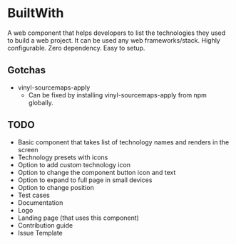 # BuiltWith
A web component that helps developers to list the technologies they used to build a web project. It can be used any web frameworks/stack. Highly configurable. Zero dependency. Easy to setup.

## Gotchas
 - vinyl-sourcemaps-apply
	 - Can be fixed by installing vinyl-sourcemaps-apply from npm globally.

## TODO
 - Basic component that takes list of technology names and renders in the screen
 - Technology presets with icons
 - Option to add custom technology icon
 - Option to change the component button icon and text
 - Option to expand to full page in small devices
 - Option to change position
 - Test cases
 - Documentation
 - Logo
 - Landing page (that uses this component)
 - Contribution guide
 - Issue Template